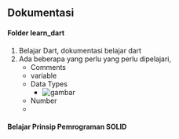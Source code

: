 ## Dokumentasi
#### Folder learn_dart
1. Belajar Dart, dokumentasi belajar dart
2. Ada beberapa yang perlu yang perlu dipelajari, 
   - Comments
   - variable
   - Data Types
     - ![gambar]('https://github.com/mohamilin/multiplatform/blob/main/assets/datatype.jpg')
   - Number
   - 
#### Belajar Prinsip Pemrograman SOLID